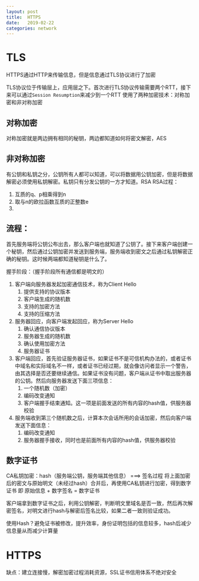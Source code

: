 ```yaml
---
layout: post
title:  HTTPS
date:   2019-02-22
categories: network
---
```


# TLS
HTTPS通过HTTP来传输信息，但是信息通过TLS协议进行了加密

TLS协议位于传输层上，应用层之下。首次进行TLS协议传输需要两个RTT，接下来可以通过`Session Resumption`来减少到一个RTT
使用了两种加密技术：对称加密和非对称加密

## 对称加密
对称加密就是两边拥有相同的秘钥，两边都知道如何将密文解密，AES

## 非对称加密
有公钥和私钥之分，公钥所有人都可以知道，可以将数据用公钥加密，但是将数据解密必须使用私钥解密。私钥只有分发公钥的一方才知道。RSA
RSA过程：
1. 互质的q、p相乘得到n
2. 取与n的欧拉函数互质的正整数e
3. 

## 流程：
首先服务端将公钥公布出去，那么客户端也就知道了公钥了。接下来客户端创建一个秘钥，然后通过公钥加密并发送到服务端，服务端收到密文之后通过私钥解密正确的秘钥。这时候两端都知道秘钥是什么了。

握手阶段：（握手阶段所有通信都是明文的）
1. 客户端向服务器发起加密通信技术，称为Client Hello
   1. 提供支持的协议版本
   2. 客户端生成的随机数
   3. 支持的加密方法
   4. 支持的压缩方法
2. 服务器回应，向客户端发起回应，称为Server Hello
   1. 确认通信协议版本
   2. 服务器生成的随机数
   3. 确认使用加密方法
   4. 服务器证书
3. 客户端回应，首先验证服务器证书，如果证书不是可信机构办法的，或者证书中域名和实际域名不一样，或者证书已经过期，就会像访问者显示一个警告，由其选择是否还要继续通信。如果证书没有问题，客户端从证书中取出服务器的公钥。然后向服务器发送下面三项信息：
   1. 一个随机数（加密）
   2. 编码改变通知
   3. 客户端握手结束通知。这一项是前面发送的所有内容的hash值，供服务器校验
4. 服务端收到第三个随机数之后，计算本次会话所用的会话加密，然后向客户端发送下面信息：
   1. 编码改变通知
   2. 服务器握手接收，同时也是前面所有内容的hash值，供服务器校验


## 数字证书
CA私钥加密：hash（服务端公钥，服务端其他信息） ===> 签名过程
将上面加密后的密文与原始明文（未经过hash）合并后，再使用CA私钥进行加密，得到数字证书
即 原始信息 + 数字签名  =  数字证书

客户端拿到数字证书之后，利用公钥解密，判断明文里域名是否一致，然后再次解密签名，对明文进行hash与解密后签名比较，如果二者一致则验证成功。

使用Hash？避免证书被修改，提升效率，身份证明包括的信息较多，hash后减少信息量从而减少计算量

# HTTPS
缺点：建立连接慢，解密加密过程消耗资源，SSL证书信用体系不绝对安全
